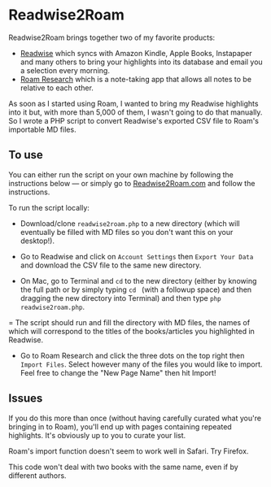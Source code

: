 # Readwise2Roam

Readwise2Roam brings together two of my favorite products:
  - [Readwise](https://readwise.io) which syncs with Amazon Kindle, Apple Books, Instapaper and many others to bring your highlights into its database and email you a selection every morning.
  - [Roam Research](http://roamresearch.com) which is a note-taking app that allows all notes to be relative to each other.
  
As soon as I started using Roam, I wanted to bring my Readwise highlights into it but, with more than 5,000 of them, I wasn't going to do that manually. So I wrote a PHP script to convert Readwise's exported CSV file to Roam's importable MD files.

## To use

You can either run the script on your own machine by following the instructions below — or simply go to [Readwise2Roam.com](https://www.readwise2roam.com/) and follow the instructions.

To run the script locally:

- Download/clone `readwise2roam.php` to a new directory (which will eventually be filled with MD files so you don't want this on your desktop!).

- Go to Readwise and click on `Account Settings` then `Export Your Data` and download the CSV file to the same new directory.

- On Mac, go to Terminal and `cd` to the new directory (either by knowing the full path or by simply typing `cd ` (with a followup space) and then dragging the new directory into Terminal) and then type `php readwise2roam.php`.

= The script should run and fill the directory with MD files, the names of which will correspond to the titles of the books/articles you highlighted in Readwise.

- Go to Roam Research and click the three dots on the top right then `Import Files`. Select however many of the files you would like to import. Feel free to change the "New Page Name" then hit Import!

## Issues

If you do this more than once (without having carefully curated what you're bringing in to Roam), you'll end up with pages containing repeated highlights. It's obviously up to you to curate your list.

Roam's import function doesn't seem to work well in Safari. Try Firefox.

This code won't deal with two books with the same name, even if by different authors.
